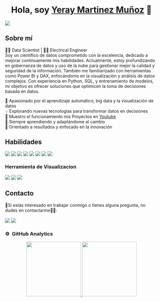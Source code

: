<div align="center">
<h1 aling="center"> Hola, soy <a href="https://www.linkedin.com/in/yeray-martinez-a35444248/"> Yeray Martinez Muñoz</a> 👋</h1>
</div>
<img src="https://i.imgur.com/ITzWwX3.jpeg">

## Sobre mí
👨‍💻 Data Scientist | 👷‍♂️ Electrical Engineer <br>
Soy un científico de datos comprometido con la excelencia, dedicado a mejorar continuamente mis habilidades. Actualmente, estoy profundizando en gobernanza de datos y uso de la nube para gestionar mejor la calidad y seguridad de la información. También me familiarizado con herramientas como Power BI y DAX, enfocándome en la visualización y análisis de datos complejos. Con experiencia en Python, SQL, y entrenamiento de modelos, mi objetivo es ofrecer soluciones que optimicen la toma de decisiones basada en datos.<br>

🚀 Apasionado por el aprendizaje automático, big data y la visualización de datos<br>
💡 Explorando nuevas tecnologías para transformar datos en decisiones<br> 
🎥 Muestro el funcionamiento mis Proyectos en [Youtube](https://www.youtube.com/@YerayMartinez-r7u)<br>
🌱 Siempre aprendiendo y adaptándome al cambio  
🎯 Orientado a resultados y enfocado en la innovación<br>  

## Habilidades
![](https://img.shields.io/badge/Data%20Science-yellow?style=for-the-badge&logo=dataiku)
![](https://img.shields.io/badge/Python-red?style=for-the-badge&logo=python)
![](https://img.shields.io/badge/SQL-orange?style=for-the-badge&logo=sql)
![](https://img.shields.io/badge/Machine_Learning-brightgreen?style=for-the-badge&logo=scikit-learn)
![](https://img.shields.io/badge/tensorflow-yellow?style=for-the-badge&logo=tensorflow)
![](https://img.shields.io/badge/spacy-orange?style=for-the-badge&logo=spacy)
![](https://img.shields.io/badge/Excel-green?style=for-the-badge&logo=microsoftexcel)
![](https://img.shields.io/badge/DAX-lightgrey?style=for-the-badge&logo=powerbi)
### Herramienta de Visualizacion 
![](https://img.shields.io/badge/PowerBI-yellow?style=for-the-badge&logo=powerbi)
![](https://img.shields.io/badge/Seaborn-orange?style=for-the-badge&logo=seaborn)
![](https://img.shields.io/badge/Matplotlib-green?style=for-the-badge&logo=matplotlib)



## Contacto
📧Si estás interesado en trabajar conmigo o tienes alguna pregunta, no dudes en contactarme👨‍💻:<br><br>
![](https://img.shields.io/badge/Email-yeraym21m%40gmail.com-lightgrey?style=for-the-badge&logo=gmail)
![](https://img.shields.io/badge/Outlook-yerayM21M%40hotmail.com-lightgrey?style=for-the-badge&logo=hotmail)


### ⚙️ &nbsp;GitHub Analytics

<p align="center">
<a href="https://github.com/yerayM21">
  <img height="180em" src="https://github-readme-stats-eight-theta.vercel.app/api?username=yerayM21&show_icons=true&theme=algolia&include_all_commits=true&count_private=true"/>
  <img height="180em" src="https://github-readme-stats-eight-theta.vercel.app/api/top-langs/?username=yerayM21&layout=compact&langs_count=8&theme=algolia"/>
</a>
</p>
